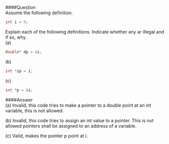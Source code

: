 ####Question  
Assume the following definition.  
```cpp
int i = 0;
```
Explain each of the following definitions. Indicate whether any ar illegal and if so, why.  
(a)  
```cpp
double* dp = &i;
```
(b)  
```cpp
int *ip = i;
```
(c)  
```cpp
int *p = &i;
```
####Answer  
(a) Invalid, this code tries to make a pointer to a double point at an int variable, this is not allowed.  

(b)  Invalid, this code tries to assign an int value to a pointer. This is not allowed pointers shall be assigned to an address of a variable.   

(c)  Valid, makes the pointer p point at i.  

